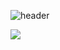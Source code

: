 ![header](https://capsule-render.vercel.app/api?type=wave&color=auto&height=300&section=header&text=capsule%20render&fontSize=90)


<img src="https://github-readme-stats.vercel.app/api/top-langs/?username=Nickelback53&layout=compact&theme=dark"/>

